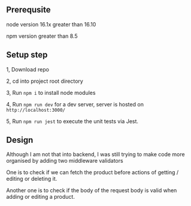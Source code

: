 ## Prerequsite
node version 16.1x greater than 16.10

npm version greater than 8.5

## Setup step
1, Download repo

2, cd into project root directory

3, Run `npm i` to install node modules

4, Run `npm run dev` for a dev server, server is hosted on `http://localhost:3000/`

5, Run `npm run jest` to execute the unit tests via Jest.

## Design

Although I am not that into backend, I was still trying to make code more organised by adding two middleware validators

One is to check if we can fetch the product before actions of getting / editing or deleting it.

Another one is to check if the body of the request body is valid when adding or editing a product.
